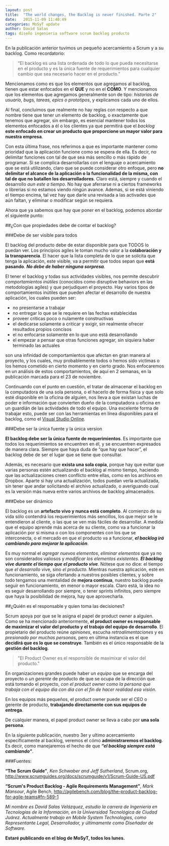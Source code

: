 ```yaml
---
layout: post
title:  "The world changes, the Backlog is never finished. Parte 2"
date:   2015-11-09 11:40:49
categories: MoSyT update
author: David Salas
tags: diseño ingenieria software scrum backlog producto
---
```


En la publicación anterior tuvimos un pequeño acercamiento a Scrum y a su backlog. Como recordatorio:

>“El backlog es una lista ordenada de todo lo que pueda necesitarse en el producto y es la única fuente de requerimientos para cualquier cambio que sea necesario hacer en el producto.” 

Mencionamos como es que los elementos que agregamos al backlog, tienen que estar enfocados en el **QUE** y no en el **COMO**. Y mencionamos que los elementos que agregamos generalmente son de tipo: *historias de usuario, bugs, tareas, epics o prototipos*, y explicamos cada uno de ellos. 

Al final, concluimos que realmente no hay reglas con respecto a que nombre tiene que tener un elemento de backlog, o exactamente que tenemos que agregar, sin embargo, es esencial mantener todos los elementos enfocados a él o los clientes ya que permitirá que el *backlog* **este enfocado en crear un producto que proporcione un mayor valor para nuestra empresa**.

Con esta última frase, nos referimos a que es importante mantener como prioridad que la aplicación funcione como se espera de ella. Es decir, no delimitar funciones con tal de que sea más sencillo o más rápido de programar. Si se complica desarrollarlas con el lenguaje o acercamiento que se está utilizando, claro que se puede considerar otro enfoque, pero **no delimitar el alcance de la aplicación o la funcionalidad de la misma, con tal de que no batallen los desarrolladores**. Claro está, siempre y cuando el desarrollo *aun este a tiempo*. No hay que aferrarse ni a ciertos frameworks o librerias si no estamos viendo ningún avance. Ademas, si se está viniendo el tiempo encima, tal vez hay que darle una revisada a las activades que aún faltan, y eliminar o modificar según se requiera. 

Ahora que ya sabemos que hay que poner en el backlog, podemos abordar el siguiente punto:

##¿Con que propiedades debe de contar el backlog?

###Debe de ser visible para todos

El backlog del producto debe de estar disponible para que TODOS lo puedan ver. Los principios agiles le toman mucho valor a la **colaboración y la transparencia**. El hacer que la lista completa de lo que se solicita que tenga la aplicación, este visible, va a permitir que todos sepan que **está pasando**. ***No debe de haber ninguna sorpresa***. 

El tener el backlog y todas sus actividades visibles, nos permite descubrir *comportamientos inútiles* (conocidos como disruptive behaviors en las metodologías agiles) y que perjudiquen el proyecto. Hay varios tipos de comportamientos inútiles que pueden afectar el desarrollo de nuestra aplicación, los cuales pueden ser: 
<ul>
<li>no presentarse a trabajar</li>
<li>no entregar lo que se le requiere en las fechas establecidas</li>
<li>proveer criticas poco o nulamente constructivas</li>
<li>el dedicarse solamente a criticar y exigir, sin realmente ofrecer resultados propios concisos</li>
<li>el no enfocarse solamente en lo que uno está desarrollando</li>
<li>el empezar a pensar que otras funciones agregar, sin siquiera haber terminado las actuales</li>
</ul>
son una infinidad de comportamientos que afectan en gran manera al proyecto, y los cuales, muy probablemente todos o hemos sido victimas o los hemos cometido en cierto momento y en cierto grado. Nos enfocaremos en un análisis de estos comportamientos, de aquí en 2 semanas, en la publicación marcada para el 23 de noviembre. 

Continuando con el punto en cuestión, el tratar de almacenar el backlog en la computadora de una sola persona, o el hacerlo de forma física y que solo esté disponible en la oficina de alguien, nos lleva a que existan luchas de poder e información que convierten dueño de la computadora u oficina en un guardián de las actividades de todo el equipo.
Una excelente forma de trabajar esto, puede ser con las herramientas en línea disponibles para el backlog, como el  <a href="https://www.visualstudio.com/en-us/products/what-is-visual-studio-online-vs.aspx">Visual Studio Online</a>. 

###Debe ser la única fuente y la única version

**El backlog debe ser la única fuente de requerimientos**. Es importante que todos los requerimientos se encuentren en él, y se encuentren expresados de manera clara. Siempre que haya duda de “que hay que hacer”, el backlog debe de ser el lugar que se tiene que consultar.

Además, es necesario que **exista una sola copia**, porque hay que evitar que varias personas estén actualizando el backlog al mismo tiempo, haciendo que las actualizaciones creen conflicto entre ellas, como en los archivos en Dropbox. Aparte si hay una actualización, todos puedan verla actualizada, sin tener que andar solicitando el archivo actualizado, o averiguando cual es la versión más nueva entre varios archivos de backlog almacenados. 

###Debe ser dinámico

El backlog es un **artefacto vivo y nunca está completo**. Al comienzo de su vida sólo contendrá los requerimientos más sencillos, los que mejor se le entendieron al cliente, o las que se ven más fáciles de desarrollar. A medida que el equipo aprende más acerca de su cliente, como va a funcionar la aplicación por si misma o con los componentes con los que se interconecta, o el mercado en que el producto va a funcionar, ***el backlog irá cambiando para mejorar la aplicación***.

Es muy normal el *agregar nuevos elementos*, *eliminar elementos* que ya no son considerados valiosos y *modificar los elementos existentes*. ***El backlog vive durante el tiempo que el producto vive***. Nótese que no dice: el tiempo que *el desarrollo* vive, sino *el producto*. Mientras nuestra aplicación, esté en funcionamiento, se siga ofertando a nuestros posibles clientes, y sobre todo tengamos una mentalidad de **mejora continua**, nuestro backlog puede seguir en funcionamiento, en menor o mayor escala. Claro está, la idea no es seguir desarrollando por siempre, o tener sprints infinitos, pero siempre que haya la posibilidad de mejora, hay que aprovecharla. 

##¿Quién es el responsable y quien toma las decisiones?

Scrum apoya por que se le asigna el papel de product owner a alguien. Como se ha mencionado anteriormente, **el product owner es responsable de maximizar el valor del producto y el trabajo del equipo de desarrollo**. El propietario del producto reúne *opiniones*, escucha *retroalimentaciones* y es *presionado por muchas personas*, pero en última instancia es el que **decidirá que es lo que se construye**. También es el único responsable de la **gestión del backlog**.

>"El Product Owner es el responsible de maximixar el valor del producto."

En organizaciones grandes puede haber un *equipo* que se encarga del proyecto o *un gerente* de producto de que se ocupa de la dirección que está tomando el proyecto, *con el product owner como la persona que trabaja con el equipo dia con dia con el fin de hacer realidad esa visión*.

En los equipos más pequeños, el product owner puede ser el CEO o gerente de producto, **trabajando directamente con sus equipos de entrega**.

De cualquier manera, el papel product owner se lleva a cabo por **una sola persona**.

En la siguiente publicación, nuestro 3er y ultimo acercamiento específicamente al backlog, veremos el cómo **administraremos el backlog**. Es decir, como manejaremos el hecho de que ***“el backlog siempre está cambiando”***. 


###Fuentes:

**“The Scrum Guide”**, *Ken Schwaber and Jeff Sutherland*, Scrum.org,
http://www.scrumguides.org/docs/scrumguide/v1/Scrum-Guide-US.pdf

**“Scrum's Product Backlog - Agile Requirements Management”**, *Mark Mansour*, Agile Bench,
http://agilebench.com/blog/the-product-backlog-for-agile-teams#fn-589-1

*Mi nombre es David Salas Velázquez, estudio la carrera de Ingeniería en Tecnologías de la Información, en la Universidad Tecnológica de Ciudad Juárez. Actualmente trabajo en Mobile System Technologies, como Representante Legal, Desarrollador, y últimamente como Diseñador de Software.*

**Estaré publicando en el blog de MoSyT, todos los lunes.** 
